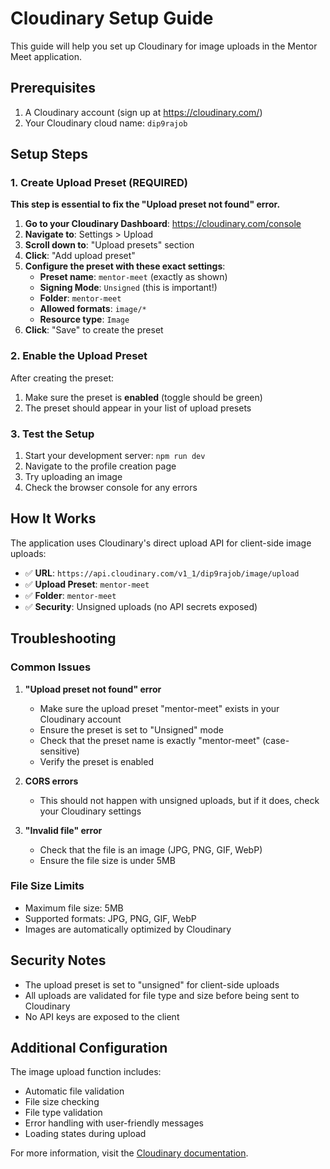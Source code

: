 # Cloudinary Setup Guide

This guide will help you set up Cloudinary for image uploads in the Mentor Meet application.

## Prerequisites

1. A Cloudinary account (sign up at https://cloudinary.com/)
2. Your Cloudinary cloud name: `dip9rajob`

## Setup Steps

### 1. Create Upload Preset (REQUIRED)

**This step is essential to fix the "Upload preset not found" error.**

1. **Go to your Cloudinary Dashboard**: https://cloudinary.com/console
2. **Navigate to**: Settings > Upload
3. **Scroll down to**: "Upload presets" section
4. **Click**: "Add upload preset"
5. **Configure the preset with these exact settings**:
   - **Preset name**: `mentor-meet` (exactly as shown)
   - **Signing Mode**: `Unsigned` (this is important!)
   - **Folder**: `mentor-meet`
   - **Allowed formats**: `image/*`
   - **Resource type**: `Image`
6. **Click**: "Save" to create the preset

### 2. Enable the Upload Preset

After creating the preset:

1. Make sure the preset is **enabled** (toggle should be green)
2. The preset should appear in your list of upload presets

### 3. Test the Setup

1. Start your development server: `npm run dev`
2. Navigate to the profile creation page
3. Try uploading an image
4. Check the browser console for any errors

## How It Works

The application uses Cloudinary's direct upload API for client-side image uploads:

- ✅ **URL**: `https://api.cloudinary.com/v1_1/dip9rajob/image/upload`
- ✅ **Upload Preset**: `mentor-meet`
- ✅ **Folder**: `mentor-meet`
- ✅ **Security**: Unsigned uploads (no API secrets exposed)

## Troubleshooting

### Common Issues

1. **"Upload preset not found" error**

   - Make sure the upload preset "mentor-meet" exists in your Cloudinary account
   - Ensure the preset is set to "Unsigned" mode
   - Check that the preset name is exactly "mentor-meet" (case-sensitive)
   - Verify the preset is enabled

2. **CORS errors**

   - This should not happen with unsigned uploads, but if it does, check your Cloudinary settings

3. **"Invalid file" error**
   - Check that the file is an image (JPG, PNG, GIF, WebP)
   - Ensure the file size is under 5MB

### File Size Limits

- Maximum file size: 5MB
- Supported formats: JPG, PNG, GIF, WebP
- Images are automatically optimized by Cloudinary

## Security Notes

- The upload preset is set to "unsigned" for client-side uploads
- All uploads are validated for file type and size before being sent to Cloudinary
- No API keys are exposed to the client

## Additional Configuration

The image upload function includes:

- Automatic file validation
- File size checking
- File type validation
- Error handling with user-friendly messages
- Loading states during upload

For more information, visit the [Cloudinary documentation](https://cloudinary.com/documentation).
